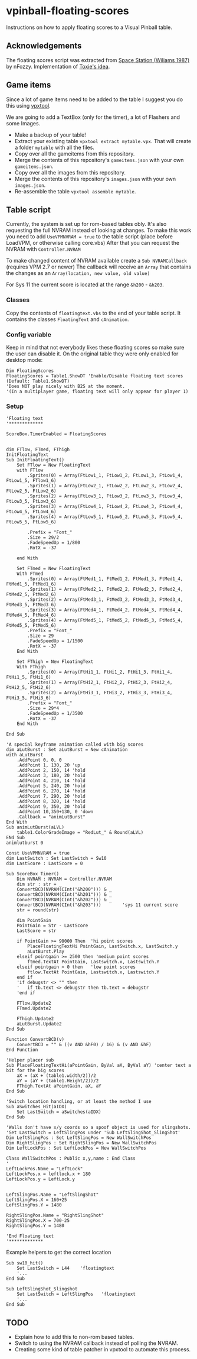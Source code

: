 # vpinball-floating-scores

Instructions on how to apply floating scores to a Visual Pinball table.

## Acknowledgements

The floating scores script was extracted from [Space Station (Wiliams 1987)](https://www.vpforums.org/index.php?app=downloads&showfile=12717) by nFozzy. Implementation of [Toxie's idea](http://www.vpforums.org/index.php?showtopic=39255).

## Game items

Since a lot of game items need to be added to the table I suggest you do this using [vpxtool](https://github.com/francisdb/vpxtool).

We are going to add a TextBox (only for the timer), a lot of Flashers and some Images.

* Make a backup of your table!
* Extract your existing table `vpxtool extract mytable.vpx`. That will create a folder `mytable` with all the files.
* Copy over all the gameitems from this repository.
* Merge the contents of this repository's `gameitems.json` with your own `gameitems.json`.
* Copy over all the images from this repository.
* Merge the contents of this repository's `images.json` with your own `images.json`.
* Re-assemble the table `vpxtool assemble mytable`.

## Table script

Currently, the system is set up for rom-based tables obly. It's also requesting the full NVRAM instead of looking at changes.
To make this work you need to add `UseVPMNVRAM = true` to the table script (place before LoadVPM, or otherwise calling core.vbs)
After that you can request the NVRAM with `Controller.NVRAM`

To make changed content of NVRAM available create a `Sub NVRAMCallback` (requires VPM 2.7 or newer)
The callback will receive an `Array` that contains the changes as an `Array(location, new value, old value)`

For Sys 11 the current score is located at the range `&h200` - `&h203`.

### Classes

Copy the contents of `floatingtext.vbs` to the end of your table script. It contains the classes `FloatingText` and `cAnimation`.

### Config variable

Keep in mind that not everybody likes these floating scores so make sure the user can disable it. On the original table they were only enabled for desktop mode:

```vbscript
Dim FloatingScores
FloatingScores = Table1.ShowDT 'Enable/Disable floating text scores  (Default: Table1.ShowDT)
'Does NOT play nicely with B2S at the moment.
'(In a multiplayer game, floating text will only appear for player 1)
```

### Setup

```vbscript
'Floating text
'*************

ScoreBox.TimerEnabled = FloatingScores


dim FTlow, FTmed, FThigh
InitFloatingText
Sub InitFloatingText()
	Set FTlow = New FloatingText
	with FTlow 
		.Sprites(0) = Array(FtLow1_1, FtLow1_2, FtLow1_3, FtLow1_4, FtLow1_5, FTlow1_6)
		.Sprites(1) = Array(FtLow2_1, FtLow2_2, FtLow2_3, FtLow2_4, FtLow2_5, FtLow2_6)
		.Sprites(2) = Array(FtLow3_1, FtLow3_2, FtLow3_3, FtLow3_4, FtLow3_5, FtLow3_6)
		.Sprites(3) = Array(FtLow4_1, FtLow4_2, FtLow4_3, FtLow4_4, FtLow4_5, FtLow4_6)
		.Sprites(4) = Array(FtLow5_1, FtLow5_2, FtLow5_3, FtLow5_4, FtLow5_5, FtLow5_6)
		
		.Prefix = "Font_"
		.Size = 29/2
		.FadeSpeedUp = 1/800
		.RotX = -37

	end With

	Set FTmed = New FloatingText
	With FTmed
		.Sprites(0) = Array(FtMed1_1, FtMed1_2, FtMed1_3, FtMed1_4, FtMed1_5, FtMed1_6)
		.Sprites(1) = Array(FtMed2_1, FtMed2_2, FtMed2_3, FtMed2_4, FtMed2_5, FtMed2_6)
		.Sprites(2) = Array(FtMed3_1, FtMed3_2, FtMed3_3, FtMed3_4, FtMed3_5, FtMed3_6)
		.Sprites(3) = Array(FtMed4_1, FtMed4_2, FtMed4_3, FtMed4_4, FtMed4_5, FtMed4_6)
		.Sprites(4) = Array(FtMed5_1, FtMed5_2, FtMed5_3, FtMed5_4, FtMed5_5, FtMed5_6)
		.Prefix = "Font_"
		.Size = 29
		.FadeSpeedUp = 1/1500
		.RotX = -37
	End With

	Set FThigh = New FloatingText
	With FThigh
		.Sprites(0) = Array(FtHi1_1, FtHi1_2, FtHi1_3, FtHi1_4, FtHi1_5, FtHi1_6)
		.Sprites(1) = Array(FtHi2_1, FtHi2_2, FtHi2_3, FtHi2_4, FtHi2_5, FtHi2_6)
		.Sprites(2) = Array(FtHi3_1, FtHi3_2, FtHi3_3, FtHi3_4, FtHi3_5, FtHi3_6)
		.Prefix = "Font_"
		.Size = 29*4
		.FadeSpeedUp = 1/3500
		.RotX = -37
	End With

End Sub

'A special keyframe animation called with big scores
dim aLutBurst : Set aLutBurst = New cAnimation
with aLutBurst
	.AddPoint 0, 0, 0
	.AddPoint 1, 130, 20 'up
	.AddPoint 2, 150, 14 'hold
	.AddPoint 3, 180, 20 'hold
	.AddPoint 4, 210, 14 'hold
	.AddPoint 5, 240, 20 'hold
	.AddPoint 6, 270, 14 'hold
	.AddPoint 7, 290, 20 'hold
	.AddPoint 8, 320, 14 'hold
	.AddPoint 9, 350, 20 'hold
	.AddPoint 10,350+130, 0 'down
	.Callback = "animLutBurst"
End With
Sub animLutBurst(aLVL)
	table1.ColorGradeImage = "RedLut_" & Round(aLVL)
ENd Sub
animlutburst 0

Const UseVPMNVRAM = true
dim LastSwitch : Set LastSwitch = Sw10
dim LastScore : LastScore = 0

Sub ScoreBox_Timer()
	Dim NVRAM : NVRAM = Controller.NVRAM
	dim str : str = _
	ConvertBCD(NVRAM(CInt("&h200"))) & _
	ConvertBCD(NVRAM(CInt("&h201"))) & _
	ConvertBCD(NVRAM(CInt("&h202"))) & _
	ConvertBCD(NVRAM(CInt("&h203")))		'sys 11 current score
	str = round(str)

	dim PointGain
	PointGain = Str - LastScore	
	LastScore = str

	if PointGain >= 90000 Then	'hi point scores
		PlaceFloatingTextHi PointGain, LastSwitch.x, LastSwitch.y	
		aLutBurst.Play
	elseif pointgain >= 2500 then 'medium point scores	
		ftmed.TextAt PointGain, Lastswitch.x, Lastswitch.Y
	elseif pointgain > 0 then	'low point scores
		ftlow.TextAt PointGain, Lastswitch.x, Lastswitch.Y
	end if
	'if debugstr <> "" then 
	'	if tb.text <> debugstr then tb.text = debugstr
	'end if

	FTlow.Update2
	FTmed.Update2

	FThigh.Update2
	aLutBurst.Update2
End Sub

Function ConvertBCD(v)
	ConvertBCD = "" & ((v AND &hF0) / 16) & (v AND &hF)
End Function

'Helper placer sub
Sub PlaceFloatingTextHi(aPointGain, ByVal aX, ByVal aY)	'center text a bit for the big scores
	aX = (aX + (table1.width/2))/2
	aY = (aY + (table1.Height/2))/2
	FThigh.TextAt aPointGain, aX, aY
End Sub

'Switch location handling, or at least the method I use
Sub aSwitches_Hit(aIDX)
	Set LastSwitch = aSwitches(aIDX)
End Sub

'Walls don't have x/y coords so a spoof object is used for slingshots.
'Set LastSwitch = LeftSlingPos under 'Sub LeftSlingShot_SlingShot' 
Dim LeftSlingPos : Set LeftSlingPos = New WallSwitchPos
Dim RightSlingPos : Set RightSlingPos = New WallSwitchPos
Dim LeftLockPos : Set LeftLockPos = New WallSwitchPos

Class WallSwitchPos : Public x,y,name : End Class
'
LeftLockPos.Name = "LeftLock"
LeftLockPos.x = leftlock.x + 180
LeftLockPos.y = LeftLock.y


LeftSlingPos.Name = "LeftSlingShot"
LeftSlingPos.X = 160+25
LeftSlingPos.Y = 1480

RightSlingPos.Name = "RightSlingShot"
RightSlingPos.X = 700-25
RightSlingPos.Y = 1480

'End Floating text
'*************
```

Example helpers to get the correct location

```vbscript
Sub sw10_hit()
	Set LastSwitch = L44	'floatingtext
	'...
End Sub

Sub LeftSlingShot_Slingshot
	Set LastSwitch = LeftSlingPos	'floatingtext
	'...
End Sub
```

## TODO

* Explain how to add this to non-rom based tables.
* Switch to using the NVRAM callback instead of polling the NVRAM.
* Creating some kind of table patcher in vpxtool to automate this process.
